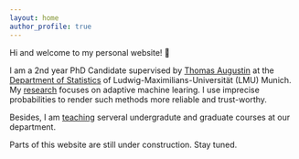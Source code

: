 ```yaml
---
layout: home
author_profile: true
---
```


Hi and welcome to my personal website! :wave:

I am a 2nd year PhD Candidate supervised by [Thomas Augustin](https://scholar.google.de/citations?user=3N20m1kAAAAJ&hl=de) at the [Department of Statistics](https://www.statistik.uni-muenchen.de/index.html) of Ludwig-Maximilians-Universität (LMU) Munich. My [research](https://rodemann.github.io/_pages/research/) focuses on adaptive machine learing. I use imprecise probabilities to render such methods more reliable and trust-worthy. 


Besides, I am [teaching](https://rodemann.github.io/_pages/teaching/) serveral undergradute and graduate courses at our department.

Parts of this website are still under construction. Stay tuned.


